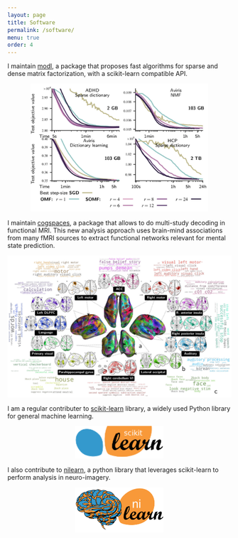 ```yaml
---
layout: page
title: Software
permalink: /software/
menu: true
order: 4
---
```

I maintain [modl](https://arthurmensch.github.io/modl), a package that proposes fast algorithms for sparse and dense matrix factorization, with a scikit-learn compatible API.

<center><a href="https://arthurmensch.github.io/modl"><img src='/assets/img/compare.jpg' width='400px' title='modl performance' /></a></center>

I maintain [cogspaces](https://cogspaces.github.io), a package that allows to do multi-study decoding in functional MRI. This new analysis approach uses brain-mind associations from many fMRI sources to extract functional networks relevant for mental state prediction.

<center><a href="https://cogspaces.github.io"><img src='/assets/img/latent.jpg' width='600px' title='cogspaces components' /></a></center>

I am a regular contributer to [scikit-learn](https://scikit-learn.org/stable/) library, a widely used Python library for general machine learning.

<center><a href="http://scikit-learn.org/stable/"><img src='/assets/img/logo/scikit-learn-logo-small.png' width='200px' title='scikit-learn logo' /></a></center>

I also contribute to [nilearn](https://nilearn.github.io), a python library that leverages scikit-learn to perform analysis in neuro-imagery.

<center><a href="http://nilearn.github.io"><img src='/assets/img/logo/nilearn-logo.png' width='200px' title='nilearn-logo' /></a></center>
